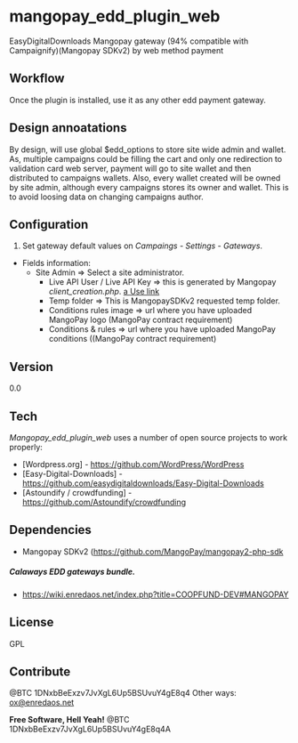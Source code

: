 mangopay_edd_plugin_web
==================

EasyDigitalDownloads Mangopay gateway (94% compatible with Campaignify)(Mangopay SDKv2) by web method payment


Workflow
----
Once the plugin is installed, use it as any other edd payment gateway.

Design annoatations
--------------
By design, will use global $edd_options to store site wide admin and wallet.
As, multiple campaigns could be filling the cart and only one redirection to validation card web server, payment will go to site wallet and then distributed to campaigns wallets.
Also, every wallet created will be owned by site admin, although every campaigns stores its owner and wallet. This is to avoid loosing data on changing campaigns author.

Configuration
--------------
1) Set gateway default values on *Campaings - Settings - Gateways*.

- Fields information:
  * Site Admin => Select a site administrator.
	* Live API User / Live API Key => this is generated by Mangopay *client_creation.php*. [a Use link](http://docs.mangopay.com/api-references/start-in-production/)
	* Temp folder => This is MangopaySDKv2 requested temp folder.
	* Conditions rules image =>  url where you have uploaded MangoPay logo (MangoPay contract requirement)
	* Conditions & rules =>  url where you have uploaded MangoPay conditions ((MangoPay contract requirement)

Version
----
0.0

Tech
-----------
*Mangopay_edd_plugin_web* uses a number of open source projects to work properly:
* [Wordpress.org] - https://github.com/WordPress/WordPress
* [Easy-Digital-Downloads] - https://github.com/easydigitaldownloads/Easy-Digital-Downloads
* [Astoundify / crowdfunding] - https://github.com/Astoundify/crowdfunding

Dependencies
--------------
- Mangopay SDKv2 (https://github.com/MangoPay/mangopay2-php-sdk

##### Calaways EDD gateways bundle.

* https://wiki.enredaos.net/index.php?title=COOPFUND-DEV#MANGOPAY


License
----------
GPL

Contribute
----------
@BTC 1DNxbBeExzv7JvXgL6Up5BSUvuY4gE8q4
Other ways: ox@enredaos.net


**Free Software, Hell Yeah!**
@BTC 1DNxbBeExzv7JvXgL6Up5BSUvuY4gE8q4A



